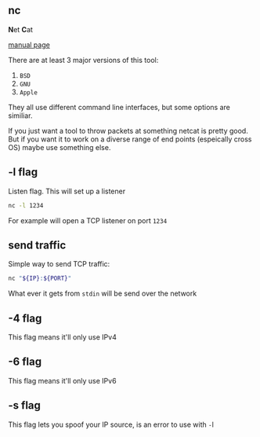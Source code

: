 nc
---

**N**et **C**at

[manual page](https://linux.die.net/man/1/nc)

There are at least 3 major versions of this tool:

1. `BSD`
2. `GNU`
3. `Apple`

They all use different command line interfaces, but some
options are similiar. 

If you just want a tool to throw packets at something
netcat is pretty good. But if you want it to work on a 
diverse range of end points (espeically cross OS) maybe
use something else.

## -l flag

Listen flag. This will set up a listener

```sh
nc -l 1234
```

For example will open a TCP listener on port `1234`

## send traffic

Simple way to send TCP traffic:

```sh
nc "${IP}:${PORT}"
```

What ever it gets from `stdin` will be send over the network

## -4 flag

This flag means it'll only use IPv4

## -6 flag

This flag means it'll only use IPv6

## -s flag

This flag lets you spoof your IP source, is an error to use with `-`l


